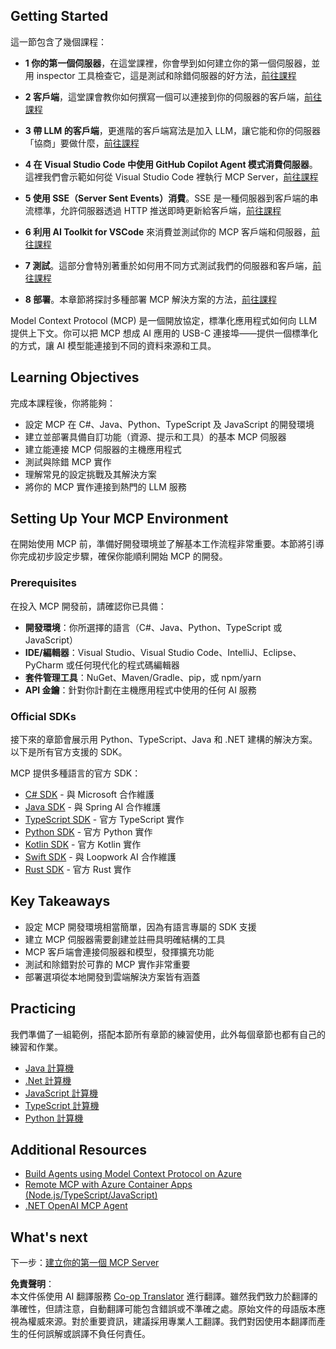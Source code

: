 <!--
CO_OP_TRANSLATOR_METADATA:
{
  "original_hash": "f77fa364511cb670d6262d119d56f562",
  "translation_date": "2025-06-11T09:02:56+00:00",
  "source_file": "03-GettingStarted/README.md",
  "language_code": "tw"
}
-->
## Getting Started  

這一節包含了幾個課程：

- **1 你的第一個伺服器**，在這堂課裡，你會學到如何建立你的第一個伺服器，並用 inspector 工具檢查它，這是測試和除錯伺服器的好方法，[前往課程](/03-GettingStarted/01-first-server/README.md)

- **2 客戶端**，這堂課會教你如何撰寫一個可以連接到你的伺服器的客戶端，[前往課程](/03-GettingStarted/02-client/README.md)

- **3 帶 LLM 的客戶端**，更進階的客戶端寫法是加入 LLM，讓它能和你的伺服器「協商」要做什麼，[前往課程](/03-GettingStarted/03-llm-client/README.md)

- **4 在 Visual Studio Code 中使用 GitHub Copilot Agent 模式消費伺服器**。這裡我們會示範如何從 Visual Studio Code 裡執行 MCP Server，[前往課程](/03-GettingStarted/04-vscode/README.md)

- **5 使用 SSE（Server Sent Events）消費**。SSE 是一種伺服器到客戶端的串流標準，允許伺服器透過 HTTP 推送即時更新給客戶端，[前往課程](/03-GettingStarted/05-sse-server/README.md)

- **6 利用 AI Toolkit for VSCode** 來消費並測試你的 MCP 客戶端和伺服器，[前往課程](/03-GettingStarted/06-aitk/README.md)

- **7 測試**。這部分會特別著重於如何用不同方式測試我們的伺服器和客戶端，[前往課程](/03-GettingStarted/07-testing/README.md)

- **8 部署**。本章節將探討多種部署 MCP 解決方案的方法，[前往課程](/03-GettingStarted/08-deployment/README.md)


Model Context Protocol (MCP) 是一個開放協定，標準化應用程式如何向 LLM 提供上下文。你可以把 MCP 想成 AI 應用的 USB-C 連接埠——提供一個標準化的方式，讓 AI 模型能連接到不同的資料來源和工具。

## Learning Objectives

完成本課程後，你將能夠：

- 設定 MCP 在 C#、Java、Python、TypeScript 及 JavaScript 的開發環境
- 建立並部署具備自訂功能（資源、提示和工具）的基本 MCP 伺服器
- 建立能連接 MCP 伺服器的主機應用程式
- 測試與除錯 MCP 實作
- 理解常見的設定挑戰及其解決方案
- 將你的 MCP 實作連接到熱門的 LLM 服務

## Setting Up Your MCP Environment

在開始使用 MCP 前，準備好開發環境並了解基本工作流程非常重要。本節將引導你完成初步設定步驟，確保你能順利開始 MCP 的開發。

### Prerequisites

在投入 MCP 開發前，請確認你已具備：

- **開發環境**：你所選擇的語言（C#、Java、Python、TypeScript 或 JavaScript）
- **IDE/編輯器**：Visual Studio、Visual Studio Code、IntelliJ、Eclipse、PyCharm 或任何現代化的程式碼編輯器
- **套件管理工具**：NuGet、Maven/Gradle、pip，或 npm/yarn
- **API 金鑰**：針對你計劃在主機應用程式中使用的任何 AI 服務

### Official SDKs

接下來的章節會展示用 Python、TypeScript、Java 和 .NET 建構的解決方案。以下是所有官方支援的 SDK。

MCP 提供多種語言的官方 SDK：
- [C# SDK](https://github.com/modelcontextprotocol/csharp-sdk) - 與 Microsoft 合作維護
- [Java SDK](https://github.com/modelcontextprotocol/java-sdk) - 與 Spring AI 合作維護
- [TypeScript SDK](https://github.com/modelcontextprotocol/typescript-sdk) - 官方 TypeScript 實作
- [Python SDK](https://github.com/modelcontextprotocol/python-sdk) - 官方 Python 實作
- [Kotlin SDK](https://github.com/modelcontextprotocol/kotlin-sdk) - 官方 Kotlin 實作
- [Swift SDK](https://github.com/modelcontextprotocol/swift-sdk) - 與 Loopwork AI 合作維護
- [Rust SDK](https://github.com/modelcontextprotocol/rust-sdk) - 官方 Rust 實作

## Key Takeaways

- 設定 MCP 開發環境相當簡單，因為有語言專屬的 SDK 支援
- 建立 MCP 伺服器需要創建並註冊具明確結構的工具
- MCP 客戶端會連接伺服器和模型，發揮擴充功能
- 測試和除錯對於可靠的 MCP 實作非常重要
- 部署選項從本地開發到雲端解決方案皆有涵蓋

## Practicing

我們準備了一組範例，搭配本節所有章節的練習使用，此外每個章節也都有自己的練習和作業。

- [Java 計算機](./samples/java/calculator/README.md)
- [.Net 計算機](../../../03-GettingStarted/samples/csharp)
- [JavaScript 計算機](../../../03-GettingStarted/samples/javascript)
- [TypeScript 計算機](./samples/typescript/README.md)
- [Python 計算機](../../../03-GettingStarted/samples/python)

## Additional Resources

- [Build Agents using Model Context Protocol on Azure](https://learn.microsoft.com/azure/developer/ai/intro-agents-mcp)
- [Remote MCP with Azure Container Apps (Node.js/TypeScript/JavaScript)](https://learn.microsoft.com/samples/azure-samples/mcp-container-ts/mcp-container-ts/)
- [.NET OpenAI MCP Agent](https://learn.microsoft.com/samples/azure-samples/openai-mcp-agent-dotnet/openai-mcp-agent-dotnet/)

## What's next

下一步：[建立你的第一個 MCP Server](/03-GettingStarted/01-first-server/README.md)

**免責聲明**：  
本文件係使用 AI 翻譯服務 [Co-op Translator](https://github.com/Azure/co-op-translator) 進行翻譯。雖然我們致力於翻譯的準確性，但請注意，自動翻譯可能包含錯誤或不準確之處。原始文件的母語版本應視為權威來源。對於重要資訊，建議採用專業人工翻譯。我們對因使用本翻譯而產生的任何誤解或誤譯不負任何責任。